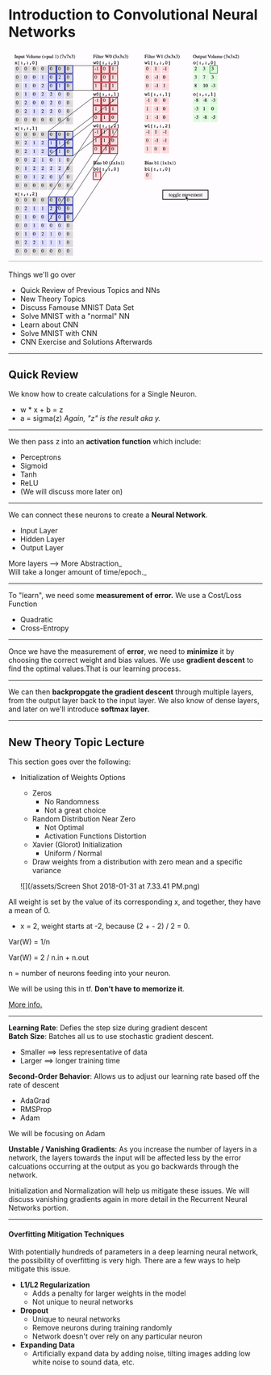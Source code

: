 # Introduction to Convolutional Neural Networks

![](/assets/CNN.png)

Things we'll go over

* Quick Review of Previous Topics and NNs
* New Theory Topics
* Discuss Famouse MNIST Data Set
* Solve MNIST with a "normal" NN
* Learn about CNN
* Solve MNIST with CNN
* CNN Exercise and Solutions Afterwards

---

## Quick Review

We know how to create calculations for a Single Neuron. 

* w \* x + b = z
* a = sigma\(z\)
  _Again, "z" is the result aka y._

---

We then pass z into an **activation function** which include:

* Perceptrons
* Sigmoid
* Tanh
* ReLU
* \(We will discuss more later on\)

---

We can connect these neurons to create a **Neural Network**.

* Input Layer
* Hidden Layer
* Output Layer

More layers --&gt; More Abstraction_  
Will take a longer amount of time/epoch._

---

To "learn", we need some **measurement of error.** We use a Cost/Loss Function

* Quadratic
* Cross-Entropy

---

Once we have the measurement of **error**, we need to **minimize** it by choosing the correct weight and bias values. We use **gradient descent** to find the optimal values.That is our learning process.

---

We can then **backpropgate the gradient descent** through multiple layers, from the output layer back to the input layer. We also know of dense layers, and later on we'll introduce **softmax layer.**

---

## New Theory Topic Lecture

This section goes over the following:

* Initialization of Weights Options
  * Zeros
    * No Randomness
    * Not a great choice
  * Random Distribution Near Zero
    * Not Optimal
    * Activation Functions Distortion
  * Xavier \(Glorot\) Initialization
    * Uniform / Normal
  * Draw weights from a distribution with zero mean and a specific variance

  ![](/assets/Screen Shot 2018-01-31 at 7.33.41 PM.png)

All weight is set by the value of its corresponding x, and together, they have a mean of 0. 

* x = 2, weight starts at -2, because \(2 + - 2\) / 2 =  0.

Var\(W\) = 1/n

Var\(W\) = 2 / n.in + n.out

n = number of neurons feeding into your neuron.

We will be using this in tf. **Don't have to memorize it**.

[More info.](http://andyljones.tumblr.com/post/110998971763/an-explanation-of-xavier-initialization)

---

**Learning Rate**: Defies the step size during gradient descent  
**Batch Size**: Batches all us to use stochastic gradient descent.

* Smaller ==&gt; less representative of data
* Larger ==&gt; longer training time

**Second-Order Behavior**: Allows us to adjust our learning rate based off the rate of descent

* AdaGrad
* RMSProp
* Adam

We will be focusing on Adam

**Unstable / Vanishing Gradients**: As you increase the number of layers in a network, the layers towards the input will be affected less by the error calcuations occurring at the output as you go backwards through the network.

Initialization and Normalization will help us mitigate these issues. We will discuss vanishing gradients again in more detail in the Recurrent Neural Networks portion. 

---

#### Overfitting Mitigation Techniques

With potentially hundreds of parameters in a deep learning neural network, the possibility of overfitting is very high. There are a few ways to help mitigate this issue.

* **L1/L2 Regularization**
  * Adds a penalty for larger weights in the model
  * Not unique to neural networks
* **Dropout**
  * Unique to neural networks
  * Remove neurons during training randomly
  * Network doesn't over rely on any particular neuron
* **Expanding Data**
  * Artificially expand data by adding noise, tilting images adding low white noise to sound data, etc.



